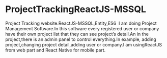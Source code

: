 # ProjectTrackingReactJS-MSSQL
Project Tracking website.ReactJS-MSSQL,Entity,ES6
​​ I​​ am doing​​ Project​​ Management​​ Software.In​​ this​​ software​​ every
registered​​ user​​ or​​ company​​​ have​​ their​​ own​​ project​​ list​​ that​​ they​​ can​​ see​​ project’s​​ detail.An​​ in
the​​ project,there​​ is​​ an​​ admin​​ panel​​ to​​ control​​ everything.In​​ example,​​ adding​​ project,changing
project​​ detail,adding​​ user​​ or​​ company.I​​ am​​ using​​ ReactJS​​ from​​ web​​ part​​ and​​ React​​ Native​​ for
mobile​​ part.
